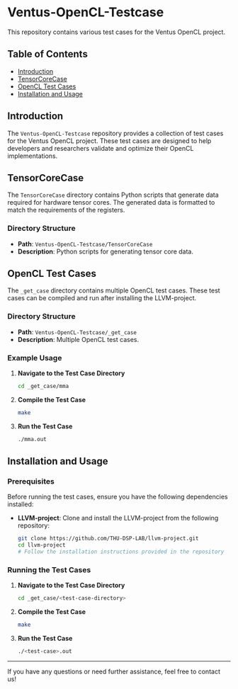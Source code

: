 # Ventus-OpenCL-Testcase

This repository contains various test cases for the Ventus OpenCL project.

## Table of Contents

- [Introduction](#introduction)
- [TensorCoreCase](#tensorcorecase)
- [OpenCL Test Cases](#opencl-test-cases)
- [Installation and Usage](#installation-and-usage)

## Introduction

The `Ventus-OpenCL-Testcase` repository provides a collection of test cases for the Ventus OpenCL project. These test cases are designed to help developers and researchers validate and optimize their OpenCL implementations.

## TensorCoreCase

The `TensorCoreCase` directory contains Python scripts that generate data required for hardware tensor cores. The generated data is formatted to match the requirements of the registers.

### Directory Structure

- **Path**: `Ventus-OpenCL-Testcase/TensorCoreCase`
- **Description**: Python scripts for generating tensor core data.

## OpenCL Test Cases

The `_get_case` directory contains multiple OpenCL test cases. These test cases can be compiled and run after installing the LLVM-project.

### Directory Structure

- **Path**: `Ventus-OpenCL-Testcase/_get_case`
- **Description**: Multiple OpenCL test cases.

### Example Usage

1. **Navigate to the Test Case Directory**
   ```sh
   cd _get_case/mma
   ```

2. **Compile the Test Case**
   ```sh
   make
   ```

3. **Run the Test Case**
   ```sh
   ./mma.out
   ```

## Installation and Usage

### Prerequisites

Before running the test cases, ensure you have the following dependencies installed:

- **LLVM-project**: Clone and install the LLVM-project from the following repository:
  ```sh
  git clone https://github.com/THU-DSP-LAB/llvm-project.git
  cd llvm-project
  # Follow the installation instructions provided in the repository
  ```

### Running the Test Cases

1. **Navigate to the Test Case Directory**
   ```sh
   cd _get_case/<test-case-directory>
   ```

2. **Compile the Test Case**
   ```sh
   make
   ```

3. **Run the Test Case**
   ```sh
   ./<test-case>.out
   ```

---

If you have any questions or need further assistance, feel free to contact us!
